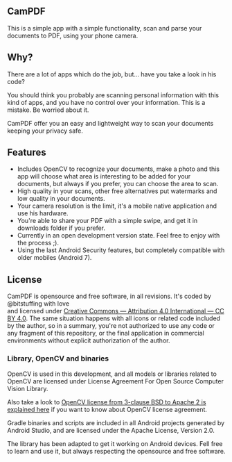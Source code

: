## CamPDF 

This is a simple app with a simple functionality, scan and parse your documents to PDF, 
using your phone camera.

## Why?

There are a lot of apps which do the job, but... have you take a look in his code?

You should think you probably are scanning personal information with this kind of apps, and 
you have no control over your information. This is a mistake. Be worried about it.

CamPDF offer you an easy and lightweight way to scan your documents keeping your privacy safe.

## Features

- Includes OpenCV to recognize your documents, make a photo and this app will choose what area is 
interesting to be added for your documents, but always if you prefer, you can choose the area to scan.
- High quality in your scans, other free alternatives put watermarks and low quality in your documents.
- Your camera resolution is the limit, it's a mobile native application and use his hardware.
- You're able to share your PDF with a simple swipe, and get it in downloads folder if you prefer.
- Currently in an open development version state. Feel free to enjoy with the process ;).
- Using the last Android Security features, but completely compatible with older mobiles (Android 7).

## License

CamPDF is opensource and free software, in all revisions. It's coded by @bitstuffing with love  
and licensed under [Creative Commons — Attribution 4.0 International — CC BY 4.0](https://creativecommons.org/licenses/by/4.0/legalcode). 
The same situation happens with all icons or related code included by the author, so in a summary, 
you're not authorized to use any code or any fragment of this repository, or the final application 
in commercial environments without explicit authorization of the author.

### Library, OpenCV and binaries

OpenCV is used in this development, and all models or libraries related to OpenCV are 
licensed under License Agreement For Open Source Computer Vision Library. 

Also take a look to [OpenCV license from 3-clause BSD to Apache 2 is explained here](https://opencv.org/license/) 
if you want to know about OpenCV license agreement.

Gradle binaries and scripts are included in all Android projects generated by Android Studio,
and are licensed under the Apache License, Version 2.0.

The library has been adapted to get it working on Android devices. 
Fell free to learn and use it, but always respecting the opensource and free software.